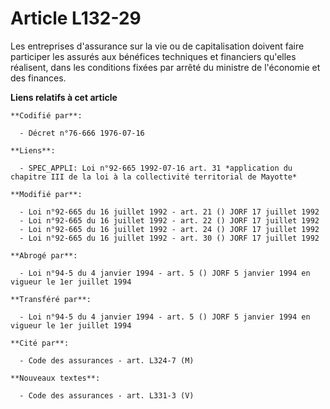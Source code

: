 # Article L132-29

Les entreprises d'assurance sur la vie ou de capitalisation doivent faire participer les assurés aux bénéfices techniques et
financiers qu'elles réalisent, dans les conditions fixées par arrêté du ministre de l'économie et des finances.

**Liens relatifs à cet article**

	**Codifié par**:

	  - Décret n°76-666 1976-07-16

	**Liens**:

	  - SPEC_APPLI: Loi n°92-665 1992-07-16 art. 31 *application du chapitre III de la loi à la collectivité territorial de Mayotte*

	**Modifié par**:

	  - Loi n°92-665 du 16 juillet 1992 - art. 21 () JORF 17 juillet 1992
	  - Loi n°92-665 du 16 juillet 1992 - art. 22 () JORF 17 juillet 1992
	  - Loi n°92-665 du 16 juillet 1992 - art. 24 () JORF 17 juillet 1992
	  - Loi n°92-665 du 16 juillet 1992 - art. 30 () JORF 17 juillet 1992

	**Abrogé par**:

	  - Loi n°94-5 du 4 janvier 1994 - art. 5 () JORF 5 janvier 1994 en vigueur le 1er juillet 1994

	**Transféré par**:

	  - Loi n°94-5 du 4 janvier 1994 - art. 5 () JORF 5 janvier 1994 en vigueur le 1er juillet 1994

	**Cité par**:

	  - Code des assurances - art. L324-7 (M)

	**Nouveaux textes**:

	  - Code des assurances - art. L331-3 (V)
